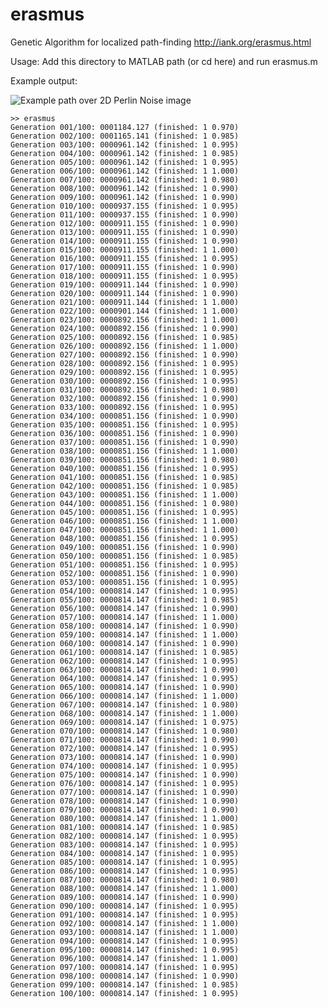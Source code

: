 erasmus
=======

Genetic Algorithm for localized path-finding
http://iank.org/erasmus.html

Usage: Add this directory to MATLAB path (or cd here) and run erasmus.m

Example output:

![Example path over 2D Perlin Noise image](https://raw.github.com/iank/erasmus/master/sample_output.png)

    >> erasmus
    Generation 001/100: 0001184.127 (finished: 1 0.970)
    Generation 002/100: 0001165.141 (finished: 1 0.985)
    Generation 003/100: 0000961.142 (finished: 1 0.995)
    Generation 004/100: 0000961.142 (finished: 1 0.985)
    Generation 005/100: 0000961.142 (finished: 1 0.995)
    Generation 006/100: 0000961.142 (finished: 1 1.000)
    Generation 007/100: 0000961.142 (finished: 1 0.980)
    Generation 008/100: 0000961.142 (finished: 1 0.990)
    Generation 009/100: 0000961.142 (finished: 1 0.990)
    Generation 010/100: 0000937.155 (finished: 1 0.995)
    Generation 011/100: 0000937.155 (finished: 1 0.990)
    Generation 012/100: 0000911.155 (finished: 1 0.990)
    Generation 013/100: 0000911.155 (finished: 1 0.990)
    Generation 014/100: 0000911.155 (finished: 1 0.990)
    Generation 015/100: 0000911.155 (finished: 1 1.000)
    Generation 016/100: 0000911.155 (finished: 1 0.995)
    Generation 017/100: 0000911.155 (finished: 1 0.990)
    Generation 018/100: 0000911.155 (finished: 1 0.995)
    Generation 019/100: 0000911.144 (finished: 1 0.990)
    Generation 020/100: 0000911.144 (finished: 1 0.990)
    Generation 021/100: 0000911.144 (finished: 1 1.000)
    Generation 022/100: 0000901.144 (finished: 1 1.000)
    Generation 023/100: 0000892.156 (finished: 1 1.000)
    Generation 024/100: 0000892.156 (finished: 1 0.990)
    Generation 025/100: 0000892.156 (finished: 1 0.985)
    Generation 026/100: 0000892.156 (finished: 1 1.000)
    Generation 027/100: 0000892.156 (finished: 1 0.990)
    Generation 028/100: 0000892.156 (finished: 1 0.995)
    Generation 029/100: 0000892.156 (finished: 1 0.995)
    Generation 030/100: 0000892.156 (finished: 1 0.995)
    Generation 031/100: 0000892.156 (finished: 1 0.980)
    Generation 032/100: 0000892.156 (finished: 1 0.990)
    Generation 033/100: 0000892.156 (finished: 1 0.995)
    Generation 034/100: 0000851.156 (finished: 1 0.990)
    Generation 035/100: 0000851.156 (finished: 1 0.995)
    Generation 036/100: 0000851.156 (finished: 1 0.990)
    Generation 037/100: 0000851.156 (finished: 1 0.990)
    Generation 038/100: 0000851.156 (finished: 1 1.000)
    Generation 039/100: 0000851.156 (finished: 1 0.980)
    Generation 040/100: 0000851.156 (finished: 1 0.995)
    Generation 041/100: 0000851.156 (finished: 1 0.985)
    Generation 042/100: 0000851.156 (finished: 1 0.985)
    Generation 043/100: 0000851.156 (finished: 1 1.000)
    Generation 044/100: 0000851.156 (finished: 1 0.980)
    Generation 045/100: 0000851.156 (finished: 1 0.995)
    Generation 046/100: 0000851.156 (finished: 1 1.000)
    Generation 047/100: 0000851.156 (finished: 1 1.000)
    Generation 048/100: 0000851.156 (finished: 1 0.995)
    Generation 049/100: 0000851.156 (finished: 1 0.990)
    Generation 050/100: 0000851.156 (finished: 1 0.985)
    Generation 051/100: 0000851.156 (finished: 1 0.995)
    Generation 052/100: 0000851.156 (finished: 1 0.990)
    Generation 053/100: 0000851.156 (finished: 1 0.995)
    Generation 054/100: 0000814.147 (finished: 1 0.995)
    Generation 055/100: 0000814.147 (finished: 1 0.985)
    Generation 056/100: 0000814.147 (finished: 1 0.990)
    Generation 057/100: 0000814.147 (finished: 1 1.000)
    Generation 058/100: 0000814.147 (finished: 1 0.990)
    Generation 059/100: 0000814.147 (finished: 1 1.000)
    Generation 060/100: 0000814.147 (finished: 1 0.990)
    Generation 061/100: 0000814.147 (finished: 1 0.985)
    Generation 062/100: 0000814.147 (finished: 1 0.995)
    Generation 063/100: 0000814.147 (finished: 1 0.990)
    Generation 064/100: 0000814.147 (finished: 1 0.995)
    Generation 065/100: 0000814.147 (finished: 1 0.990)
    Generation 066/100: 0000814.147 (finished: 1 1.000)
    Generation 067/100: 0000814.147 (finished: 1 0.980)
    Generation 068/100: 0000814.147 (finished: 1 1.000)
    Generation 069/100: 0000814.147 (finished: 1 0.975)
    Generation 070/100: 0000814.147 (finished: 1 0.980)
    Generation 071/100: 0000814.147 (finished: 1 0.990)
    Generation 072/100: 0000814.147 (finished: 1 0.995)
    Generation 073/100: 0000814.147 (finished: 1 0.990)
    Generation 074/100: 0000814.147 (finished: 1 0.995)
    Generation 075/100: 0000814.147 (finished: 1 0.990)
    Generation 076/100: 0000814.147 (finished: 1 0.995)
    Generation 077/100: 0000814.147 (finished: 1 0.990)
    Generation 078/100: 0000814.147 (finished: 1 0.990)
    Generation 079/100: 0000814.147 (finished: 1 0.990)
    Generation 080/100: 0000814.147 (finished: 1 1.000)
    Generation 081/100: 0000814.147 (finished: 1 0.985)
    Generation 082/100: 0000814.147 (finished: 1 0.995)
    Generation 083/100: 0000814.147 (finished: 1 0.995)
    Generation 084/100: 0000814.147 (finished: 1 0.995)
    Generation 085/100: 0000814.147 (finished: 1 0.995)
    Generation 086/100: 0000814.147 (finished: 1 0.995)
    Generation 087/100: 0000814.147 (finished: 1 0.980)
    Generation 088/100: 0000814.147 (finished: 1 1.000)
    Generation 089/100: 0000814.147 (finished: 1 0.990)
    Generation 090/100: 0000814.147 (finished: 1 0.995)
    Generation 091/100: 0000814.147 (finished: 1 0.995)
    Generation 092/100: 0000814.147 (finished: 1 1.000)
    Generation 093/100: 0000814.147 (finished: 1 1.000)
    Generation 094/100: 0000814.147 (finished: 1 0.995)
    Generation 095/100: 0000814.147 (finished: 1 0.995)
    Generation 096/100: 0000814.147 (finished: 1 1.000)
    Generation 097/100: 0000814.147 (finished: 1 0.995)
    Generation 098/100: 0000814.147 (finished: 1 0.990)
    Generation 099/100: 0000814.147 (finished: 1 0.985)
    Generation 100/100: 0000814.147 (finished: 1 0.995)
